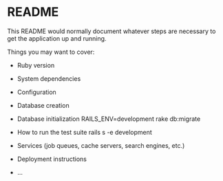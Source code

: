 # README

This README would normally document whatever steps are necessary to get the
application up and running.

Things you may want to cover:

* Ruby version

* System dependencies

* Configuration

* Database creation

* Database initialization
RAILS_ENV=development rake db:migrate
* How to run the test suite
rails s -e development
* Services (job queues, cache servers, search engines, etc.)

* Deployment instructions

* ...
